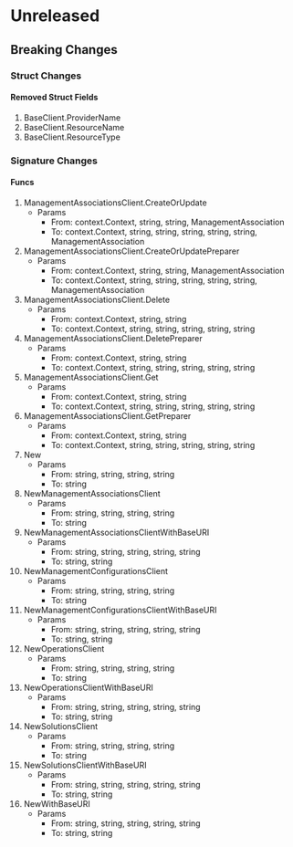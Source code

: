 # Unreleased

## Breaking Changes

### Struct Changes

#### Removed Struct Fields

1. BaseClient.ProviderName
1. BaseClient.ResourceName
1. BaseClient.ResourceType

### Signature Changes

#### Funcs

1. ManagementAssociationsClient.CreateOrUpdate
	- Params
		- From: context.Context, string, string, ManagementAssociation
		- To: context.Context, string, string, string, string, string, ManagementAssociation
1. ManagementAssociationsClient.CreateOrUpdatePreparer
	- Params
		- From: context.Context, string, string, ManagementAssociation
		- To: context.Context, string, string, string, string, string, ManagementAssociation
1. ManagementAssociationsClient.Delete
	- Params
		- From: context.Context, string, string
		- To: context.Context, string, string, string, string, string
1. ManagementAssociationsClient.DeletePreparer
	- Params
		- From: context.Context, string, string
		- To: context.Context, string, string, string, string, string
1. ManagementAssociationsClient.Get
	- Params
		- From: context.Context, string, string
		- To: context.Context, string, string, string, string, string
1. ManagementAssociationsClient.GetPreparer
	- Params
		- From: context.Context, string, string
		- To: context.Context, string, string, string, string, string
1. New
	- Params
		- From: string, string, string, string
		- To: string
1. NewManagementAssociationsClient
	- Params
		- From: string, string, string, string
		- To: string
1. NewManagementAssociationsClientWithBaseURI
	- Params
		- From: string, string, string, string, string
		- To: string, string
1. NewManagementConfigurationsClient
	- Params
		- From: string, string, string, string
		- To: string
1. NewManagementConfigurationsClientWithBaseURI
	- Params
		- From: string, string, string, string, string
		- To: string, string
1. NewOperationsClient
	- Params
		- From: string, string, string, string
		- To: string
1. NewOperationsClientWithBaseURI
	- Params
		- From: string, string, string, string, string
		- To: string, string
1. NewSolutionsClient
	- Params
		- From: string, string, string, string
		- To: string
1. NewSolutionsClientWithBaseURI
	- Params
		- From: string, string, string, string, string
		- To: string, string
1. NewWithBaseURI
	- Params
		- From: string, string, string, string, string
		- To: string, string
